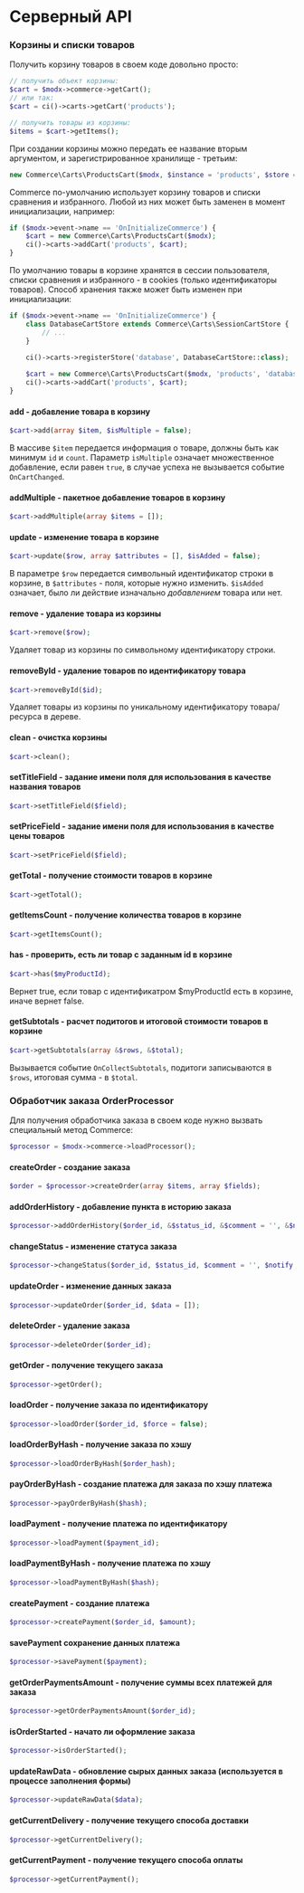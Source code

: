 # Серверный API

### Корзины и списки товаров

Получить корзину товаров в своем коде довольно просто:
```php
// получить объект корзины:
$cart = $modx->commerce->getCart();
// или так:
$cart = ci()->carts->getCart('products');

// получить товары из корзины:
$items = $cart->getItems();
```

При создании корзины можно передать ее название вторым аргументом, и зарегистрированное хранилище - третьим:
```php
new Commerce\Carts\ProductsCart($modx, $instance = 'products', $store = 'session');
```

Commerce по-умолчанию использует корзину товаров и списки сравнения и избранного. Любой из них может быть заменен в момент инициализации, например:
```php
if ($modx->event->name == 'OnInitializeCommerce') {
    $cart = new Commerce\Carts\ProductsCart($modx);
    ci()->carts->addCart('products', $cart);
}
```

По умолчанию товары в корзине хранятся в сессии пользователя, списки сравнения и избранного - в cookies (только идентификаторы товаров). Способ хранения также может быть изменен при инициализации:
```php
if ($modx->event->name == 'OnInitializeCommerce') {
    class DatabaseCartStore extends Commerce\Carts\SessionCartStore {
        // ...
    }

    ci()->carts->registerStore('database', DatabaseCartStore::class);
    
    $cart = new Commerce\Carts\ProductsCart($modx, 'products', 'database');
    ci()->carts->addCart('products', $cart);
}
```

#### add - добавление товара в корзину
```php
$cart->add(array $item, $isMultiple = false);
```
В массиве `$item` передается информация о товаре, должны быть как минимум `id` и `count`. Параметр `isMultiple` означает множественное добавление, если равен `true`, в случае успеха не вызывается событие `OnCartChanged`.

#### addMultiple - пакетное добавление товаров в корзину
```php
$cart->addMultiple(array $items = []);
```

#### update - изменение товара в корзине
```php
$cart->update($row, array $attributes = [], $isAdded = false);
```
В параметре `$row` передается символьный идентификатор строки в корзине, в `$attributes` - поля, которые нужно изменить. `$isAdded` означает, было ли действие изначально <i>добавлением</i> товара или нет.

#### remove - удаление товара из корзины
```php
$cart->remove($row);
```
Удаляет товар из корзины по символьному идентификатору строки.

#### removeById - удаление товаров по идентификатору товара
```php
$cart->removeById($id);
```
Удаляет товары из корзины по уникальному идентификатору товара/ресурса в дереве.

#### clean - очистка корзины
```php
$cart->clean();
```

#### setTitleField - задание имени поля для использования в качестве названия товаров
```php
$cart->setTitleField($field);
```

#### setPriceField - задание имени поля для использования в качестве цены товаров
```php
$cart->setPriceField($field);
```

#### getTotal - получение стоимости товаров в корзине
```php
$cart->getTotal();
```

#### getItemsCount - получение количества товаров в корзине
```php
$cart->getItemsCount();
```

#### has - проверить, есть ли товар с заданным id в корзине
```php
$cart->has($myProductId);
```
Вернет true, если товар с идентификатром $myProductId есть в корзине, иначе вернет false.


#### getSubtotals - расчет подитогов и итоговой стоимости товаров в корзине
```php
$cart->getSubtotals(array &$rows, &$total);
```
Вызывается событие `OnCollectSubtotals`, подитоги записываются в `$rows`, итоговая сумма - в `$total`.

### Обработчик заказа OrderProcessor

Для получения обработчика заказа в своем коде нужно вызвать специальный метод Commerce:
```php
$processor = $modx->commerce->loadProcessor();
```

#### createOrder - создание заказа
```php
$order = $processor->createOrder(array $items, array $fields);
```

#### addOrderHistory - добавление пункта в историю заказа
```php
$processor->addOrderHistory($order_id, &$status_id, &$comment = '', &$notify = false);
```
#### changeStatus - изменение статуса заказа
```php
$processor->changeStatus($order_id, $status_id, $comment = '', $notify = false, $template = null);
```
#### updateOrder - изменение данных заказа
```php
$processor->updateOrder($order_id, $data = []);
```
#### deleteOrder - удаление заказа
```php
$processor->deleteOrder($order_id);
```
#### getOrder - получение текущего заказа
```php
$processor->getOrder();
```
#### loadOrder - получение заказа по идентификатору
```php
$processor->loadOrder($order_id, $force = false);
```
#### loadOrderByHash - получение заказа по хэшу
```php
$processor->loadOrderByHash($order_hash);
```
#### payOrderByHash - создание платежа для заказа по хэшу платежа
```php
$processor->payOrderByHash($hash);
```
#### loadPayment - получение платежа по идентификатору
```php
$processor->loadPayment($payment_id);
```
#### loadPaymentByHash - получение платежа по хэшу
```php
$processor->loadPaymentByHash($hash);
```
#### createPayment - создание платежа
```php
$processor->createPayment($order_id, $amount);
```
#### savePayment сохранение данных платежа
```php
$processor->savePayment($payment);
```
#### getOrderPaymentsAmount - получение суммы всех платежей для заказа
```php
$processor->getOrderPaymentsAmount($order_id);
```
#### isOrderStarted - начато ли оформление заказа
```php
$processor->isOrderStarted();
```
#### updateRawData - обновление сырых данных заказа (используется в процессе заполнения формы)
```php
$processor->updateRawData($data);
```
#### getCurrentDelivery - получение текущего способа доставки
```php
$processor->getCurrentDelivery();
```
#### getCurrentPayment - получение текущего способа оплаты
```php
$processor->getCurrentPayment();
```

